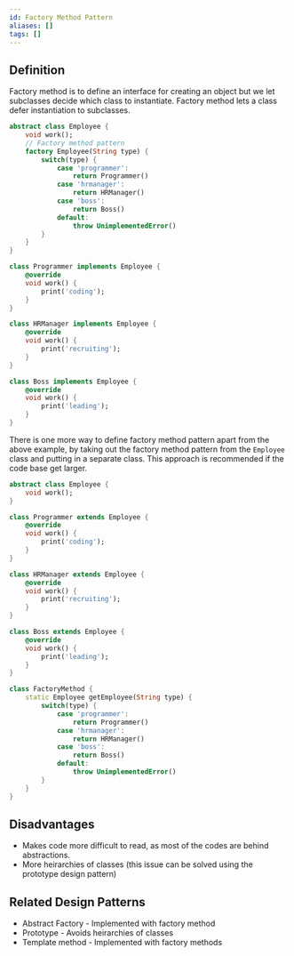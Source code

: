 ```yaml
---
id: Factory Method Pattern
aliases: []
tags: []
---
```


## Definition

Factory method is to define an interface for creating an object but we let subclasses decide which class to instantiate. Factory method lets a class defer instantiation to subclasses.

```dart
abstract class Employee {
	void work();
	// Factory method pattern
	factory Employee(String type) {
		switch(type) {
			case 'programmer':
				return Programmer()
			case 'hrmanager':
				return HRManager()
			case 'boss':
				return Boss()
			default:
				throw UnimplementedError()
		}
	}
}

class Programmer implements Employee {
	@override
	void work() {
		print('coding');
	}
}

class HRManager implements Employee {
	@override
	void work() {
		print('recruiting');
	}
}

class Boss implements Employee {
	@override
	void work() {
		print('leading');
	}
}
```

There is one more way to define factory method pattern apart from the above example, by taking out the factory method pattern from the `Employee` class and putting in a separate class. This approach is recommended if the code base get larger.

```dart
abstract class Employee {
	void work();
}

class Programmer extends Employee {
	@override
	void work() {
		print('coding');
	}
}

class HRManager extends Employee {
	@override
	void work() {
		print('recruiting');
	}
}

class Boss extends Employee {
	@override
	void work() {
		print('leading');
	}
}

class FactoryMethod {
	static Employee getEmployee(String type) {
		switch(type) {
			case 'programmer':
				return Programmer()
			case 'hrmanager':
				return HRManager()
			case 'boss':
				return Boss()
			default:
				throw UnimplementedError()
		}
	}
}
```

## Disadvantages

- Makes code more difficult to read, as most of the codes are behind abstractions.
- More heirarchies of classes (this issue can be solved using the prototype design pattern)

## Related Design Patterns

- Abstract Factory - Implemented with factory method
- Prototype - Avoids heirarchies of classes
- Template method - Implemented with factory methods
